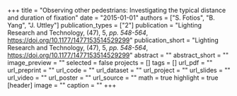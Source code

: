 +++
title = "Observing other pedestrians: Investigating the typical distance and duration of fixation"
date = "2015-01-01"
authors = ["S. Fotios", "B. Yang", "J. Uttley"]
publication_types = ["2"]
publication = "Lighting Research and Technology, (47), 5, _pp. 548-564_, https://doi.org/10.1177/1477153514529299"
publication_short = "Lighting Research and Technology, (47), 5, _pp. 548-564_, https://doi.org/10.1177/1477153514529299"
abstract = ""
abstract_short = ""
image_preview = ""
selected = false
projects = []
tags = []
url_pdf = ""
url_preprint = ""
url_code = ""
url_dataset = ""
url_project = ""
url_slides = ""
url_video = ""
url_poster = ""
url_source = ""
math = true
highlight = true
[header]
image = ""
caption = ""
+++
